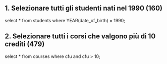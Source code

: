 ## 1. Selezionare tutti gli studenti nati nel 1990 (160)

select \*
from students
where YEAR(date_of_birth) = 1990;

## 2. Selezionare tutti i corsi che valgono più di 10 crediti (479)

select \*
from courses
where cfu
and cfu > 10;

